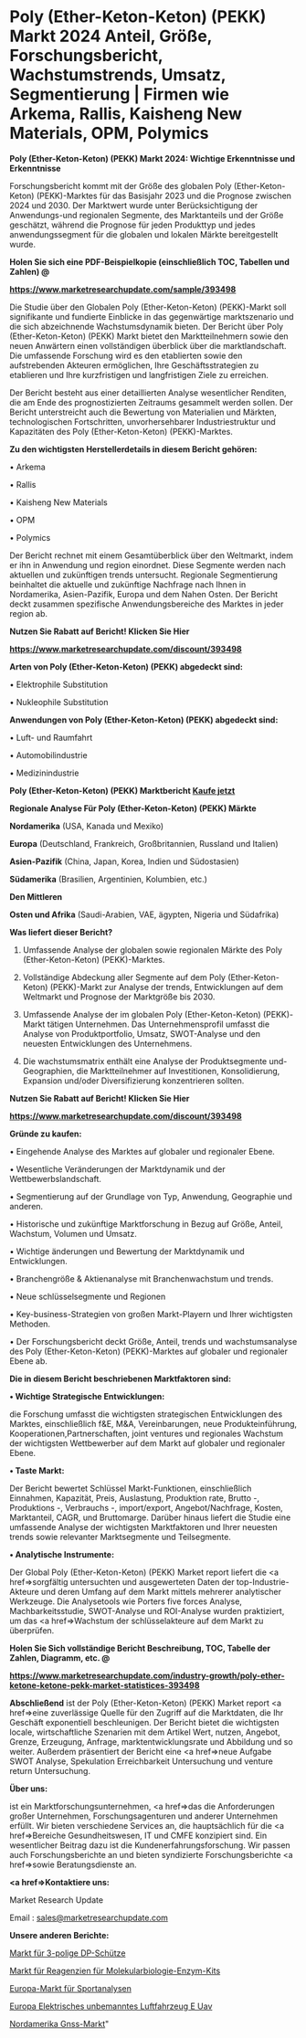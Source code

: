 # Poly (Ether-Keton-Keton) (PEKK) Markt 2024 Anteil, Größe, Forschungsbericht, Wachstumstrends, Umsatz, Segmentierung | Firmen wie Arkema, Rallis, Kaisheng New Materials, OPM, Polymics

<strong>Poly (Ether-Keton-Keton) (PEKK) Markt 2024: Wichtige Erkenntnisse und Erkenntnisse</strong>

Forschungsbericht kommt mit der Größe des globalen Poly (Ether-Keton-Keton) (PEKK)-Marktes für das Basisjahr 2023 und die Prognose zwischen 2024 und 2030. Der Marktwert wurde unter Berücksichtigung der Anwendungs-und regionalen Segmente, des Marktanteils und der Größe geschätzt, während die Prognose für jeden Produkttyp und jedes anwendungssegment für die globalen und lokalen Märkte bereitgestellt wurde.



<strong>Holen Sie sich eine PDF-Beispielkopie (einschließlich TOC, Tabellen und Zahlen) @
</strong>

<strong><a href=https://www.marketresearchupdate.com/sample/393498>

<strong>https://www.marketresearchupdate.com/sample/393498</u></font></a></strong></strong>

Die Studie über den Globalen Poly (Ether-Keton-Keton) (PEKK)-Markt soll signifikante und fundierte Einblicke in das gegenwärtige marktszenario und die sich abzeichnende Wachstumsdynamik bieten. Der Bericht über Poly (Ether-Keton-Keton) (PEKK) Markt bietet den Marktteilnehmern sowie den neuen Anwärtern einen vollständigen überblick über die marktlandschaft. Die umfassende Forschung wird es den etablierten sowie den aufstrebenden Akteuren ermöglichen, Ihre Geschäftsstrategien zu etablieren und Ihre kurzfristigen und langfristigen Ziele zu erreichen.

Der Bericht besteht aus einer detaillierten Analyse wesentlicher Renditen, die am Ende des prognostizierten Zeitraums gesammelt werden sollen. Der Bericht unterstreicht auch die Bewertung von Materialien und Märkten, technologischen Fortschritten, unvorhersehbarer Industriestruktur und Kapazitäten des Poly (Ether-Keton-Keton) (PEKK)-Marktes.



<strong>Zu den wichtigsten Herstellerdetails in diesem Bericht gehören:</strong>

• Arkema

• Rallis

• Kaisheng New Materials

• OPM

• Polymics

Der Bericht rechnet mit einem Gesamtüberblick über den Weltmarkt, indem er ihn in Anwendung und region einordnet. Diese Segmente werden nach aktuellen und zukünftigen trends untersucht. Regionale Segmentierung beinhaltet die aktuelle und zukünftige Nachfrage nach Ihnen in Nordamerika, Asien-Pazifik, Europa und dem Nahen Osten. Der Bericht deckt zusammen spezifische Anwendungsbereiche des Marktes in jeder region ab.



<strong>Nutzen Sie Rabatt auf Bericht! Klicken Sie Hier
</strong>

<strong><a href=https://www.marketresearchupdate.com/discount/393498>https://www.marketresearchupdate.com/discount/393498</b></u></font></strong></a>



<strong>Arten von Poly (Ether-Keton-Keton) (PEKK) abgedeckt sind:</strong>

• Elektrophile Substitution

• Nukleophile Substitution



<strong>Anwendungen von Poly (Ether-Keton-Keton) (PEKK) abgedeckt sind:</strong>

• Luft- und Raumfahrt

• Automobilindustrie

• Medizinindustrie



<strong>Poly (Ether-Keton-Keton) (PEKK) Marktbericht <a href=https://www.marketresearchupdate.com/buynow/393498>Kaufe jetzt</a></strong>



<strong>Regionale Analyse Für Poly (Ether-Keton-Keton) (PEKK) Märkte</strong>



<strong>Nordamerika</strong> (USA, Kanada und Mexiko)



<strong>Europa</strong> (Deutschland, Frankreich, Großbritannien, Russland und Italien)



<strong>Asien-Pazifik</strong> (China, Japan, Korea, Indien und Südostasien)



<strong>Südamerika</strong> (Brasilien, Argentinien, Kolumbien, etc.)



<strong>Den Mittleren</strong> 

<strong>Osten und Afrika</strong> (Saudi-Arabien, VAE, ägypten, Nigeria und Südafrika)



<strong>Was liefert dieser Bericht?</strong>

1. Umfassende Analyse der globalen sowie regionalen Märkte des Poly (Ether-Keton-Keton) (PEKK)-Marktes.

2. Vollständige Abdeckung aller Segmente auf dem Poly (Ether-Keton-Keton) (PEKK)-Markt zur Analyse der trends, Entwicklungen auf dem Weltmarkt und Prognose der Marktgröße bis 2030.

3. Umfassende Analyse der im globalen Poly (Ether-Keton-Keton) (PEKK)-Markt tätigen Unternehmen. Das Unternehmensprofil umfasst die Analyse von Produktportfolio, Umsatz, SWOT-Analyse und den neuesten Entwicklungen des Unternehmens.

4. Die wachstumsmatrix enthält eine Analyse der Produktsegmente und-Geographien, die Marktteilnehmer auf Investitionen, Konsolidierung, Expansion und/oder Diversifizierung konzentrieren sollten.



<strong>Nutzen Sie Rabatt auf Bericht! Klicken Sie Hier
</strong>

<strong><a href=https://www.marketresearchupdate.com/discount/393498>https://www.marketresearchupdate.com/discount/393498</b></u></font></strong></a>



<strong>Gründe zu kaufen:</strong>

• Eingehende Analyse des Marktes auf globaler und regionaler Ebene.

• Wesentliche Veränderungen der Marktdynamik und der Wettbewerbslandschaft.

• Segmentierung auf der Grundlage von Typ, Anwendung, Geographie und anderen.

• Historische und zukünftige Marktforschung in Bezug auf Größe, Anteil, Wachstum, Volumen und Umsatz.

• Wichtige änderungen und Bewertung der Marktdynamik und Entwicklungen.

• Branchengröße &amp; Aktienanalyse mit Branchenwachstum und trends.

• Neue schlüsselsegmente und Regionen

• Key-business-Strategien von großen Markt-Playern und Ihrer wichtigsten Methoden.

• Der Forschungsbericht deckt Größe, Anteil, trends und wachstumsanalyse des Poly (Ether-Keton-Keton) (PEKK)-Marktes auf globaler und regionaler Ebene ab.



<strong>Die in diesem Bericht beschriebenen Marktfaktoren sind:</strong>



<strong>• Wichtige Strategische Entwicklungen:</strong>

die Forschung umfasst die wichtigsten strategischen Entwicklungen des Marktes, einschließlich f&amp;E, M&amp;A, Vereinbarungen, neue Produkteinführung, Kooperationen,Partnerschaften, joint ventures und regionales Wachstum der wichtigsten Wettbewerber auf dem Markt auf globaler und regionaler Ebene.



<strong>• Taste Markt:</strong>

Der Bericht bewertet Schlüssel Markt-Funktionen, einschließlich Einnahmen, Kapazität, Preis, Auslastung, Produktion rate, Brutto -, Produktions -, Verbrauchs -, import/export, Angebot/Nachfrage, Kosten, Marktanteil, CAGR, und Bruttomarge. Darüber hinaus liefert die Studie eine umfassende Analyse der wichtigsten Marktfaktoren und Ihrer neuesten trends sowie relevanter Marktsegmente und Teilsegmente.



<strong>• Analytische Instrumente:</strong>

Der Global Poly (Ether-Keton-Keton) (PEKK) Market report liefert die <a href=>sorgf</a>ältig untersuchten und ausgewerteten Daten der top-Industrie-Akteure und deren Umfang auf dem Markt mittels mehrerer analytischer Werkzeuge. Die Analysetools wie Porters five forces Analyse, Machbarkeitsstudie, SWOT-Analyse und ROI-Analyse wurden praktiziert, um das <a href=>Wachstum</a> der schlüsselakteure auf dem Markt zu überprüfen.



<strong>Holen Sie Sich vollständige Bericht Beschreibung, TOC, Tabelle der Zahlen, Diagramm, etc. @ </strong>

<strong><a href=https://www.marketresearchupdate.com/industry-growth/poly-ether-ketone-ketone-pekk-market-statistices-393498>https://www.marketresearchupdate.com/industry-growth/poly-ether-ketone-ketone-pekk-market-statistices-393498</a></font></strong>



<strong>Abschließend</strong> ist der Poly (Ether-Keton-Keton) (PEKK) Market report <a href=>eine</a> zuverlässige Quelle für den Zugriff auf die Marktdaten, die Ihr Geschäft exponentiell beschleunigen. Der Bericht bietet die wichtigsten locale, wirtschaftliche Szenarien mit dem Artikel Wert, nutzen, Angebot, Grenze, Erzeugung, Anfrage, marktentwicklungsrate und Abbildung und so weiter. Außerdem präsentiert der Bericht eine <a href=>neue</a> Aufgabe SWOT Analyse, Spekulation Erreichbarkeit Untersuchung und venture return Untersuchung.



<strong>Über uns:</strong>

 ist ein Marktforschungsunternehmen, <a href=>das</a> die Anforderungen großer Unternehmen, Forschungsagenturen und anderer Unternehmen erfüllt. Wir bieten verschiedene Services an, die hauptsächlich für die <a href=>Bereiche</a> Gesundheitswesen, IT und CMFE konzipiert sind. Ein wesentlicher Beitrag dazu ist die Kundenerfahrungsforschung. Wir passen auch Forschungsberichte an und bieten syndizierte Forschungsberichte <a href=>sowie</a> Beratungsdienste an.



<strong><a href=>Kontaktiere uns:</a></strong>

Market Research Update

Email : sales@marketresearchupdate.com



<strong>Unsere anderen Berichte:</strong>

<a href=https://www.linkedin.com/pulse/3-pole-dp-contactor-market-expects-see-significant-growth>Markt für 3-polige DP-Schütze</a>

<a href=https://www.linkedin.com/pulse/molecular-biology-enzymes-kits-reagents-market-outlooks>Markt für Reagenzien für Molekularbiologie-Enzym-Kits</a>

<a href=https://www.linkedin.com/pulse/europe-sports-analytics-market-size-production-value>Europa-Markt für Sportanalysen</a>

<a href=https://www.linkedin.com/pulse/europe-electric-unmanned-aerial-vehicle-e-uav>Europa Elektrisches unbemanntes Luftfahrzeug E Uav</a>

<a href=https://www.linkedin.com/pulse/north-america-gnss-market-expecting-outstanding>Nordamerika Gnss-Markt</a>"
